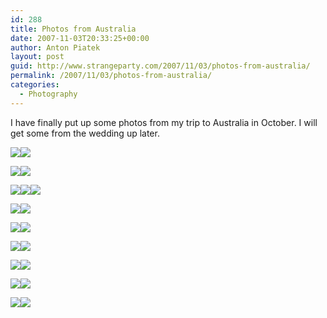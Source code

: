 ```yaml
---
id: 288
title: Photos from Australia
date: 2007-11-03T20:33:25+00:00
author: Anton Piatek
layout: post
guid: http://www.strangeparty.com/2007/11/03/photos-from-australia/
permalink: /2007/11/03/photos-from-australia/
categories:
  - Photography
---
```

I have finally put up some photos from my trip to Australia in October. I will get some from the wedding up later.

[<img src="http://static.flickr.com/2278/1800590480_bd0c4ec030_m.jpg" border="0" />](http://flickr.com/photos/32898341@N00/1800590480 "img_11803")[<img src="http://static.flickr.com/2016/1799746451_34446d2b7d_m.jpg" border="0" />](http://flickr.com/photos/32898341@N00/1799746451 "img_1065")

[<img src="http://static.flickr.com/2013/1800585840_8835851497_m.jpg" border="0" />](http://flickr.com/photos/32898341@N00/1800585840 "img_1056")[<img src="http://static.flickr.com/2223/1799740549_b14bb1f07e_m.jpg" border="0" />](http://flickr.com/photos/32898341@N00/1799740549 "img_1029")

[<img src="http://static.flickr.com/2021/1799740903_0175da6662_m.jpg" border="0" />](http://flickr.com/photos/32898341@N00/1799740903 "img_1033")[<img src="http://static.flickr.com/2004/1800577686_239b6ff68f_m.jpg" border="0" />](http://flickr.com/photos/32898341@N00/1800577686 "img_1013")[<img src="http://static.flickr.com/2298/1800591840_3c0b3b603b_m.jpg" border="0" />](http://flickr.com/photos/32898341@N00/1800591840 "img_11866")

[<img src="http://static.flickr.com/2395/1713092796_7b31c06970_m.jpg" border="0" />](http://flickr.com/photos/32898341@N00/1713092796 "p1000209")[<img src="http://static.flickr.com/2221/1713077674_e588cce006_m.jpg" border="0" />](http://flickr.com/photos/32898341@N00/1713077674 "JellyFish")

[<img src="http://static.flickr.com/2106/1799734141_e13ba046ce_m.jpg" border="0" />](http://flickr.com/photos/32898341@N00/1799734141 "img_1005")[<img src="http://static.flickr.com/2247/1732359779_1c32fe6ca9_m.jpg" border="0" />](http://flickr.com/photos/32898341@N00/1732359779 "img_11793")

[<img src="http://static.flickr.com/2306/1712262155_1bef78ec95_m.jpg" border="0" />](http://flickr.com/photos/32898341@N00/1712262155 "Frog")[<img src="http://static.flickr.com/2060/1713065020_32d818dbd8_m.jpg" border="0" />](http://flickr.com/photos/32898341@N00/1713065020 "Wrasse")

[<img src="http://static.flickr.com/2339/1712283669_70656d15e1_m.jpg" border="0" />](http://flickr.com/photos/32898341@N00/1712283669 "Sea Dragon")[<img src="http://static.flickr.com/2060/1733231008_c789b01a9b_m.jpg" border="0" />](http://flickr.com/photos/32898341@N00/1733231008 "p1000119")

[<img src="http://static.flickr.com/2374/1713343326_2635af9315_m.jpg" border="0" />](http://flickr.com/photos/32898341@N00/1713343326 "p1000160")[<img src="http://static.flickr.com/2113/1732379063_049703647f_m.jpg" border="0" />](http://flickr.com/photos/32898341@N00/1732379063 "p1000122")

[<img src="http://static.flickr.com/2023/1733227240_6b4df75aee_m.jpg" border="0" />](http://flickr.com/photos/32898341@N00/1733227240 "p1000115")[<img src="http://static.flickr.com/2001/1799743469_c81f4ecb53_m.jpg" border="0" />](http://flickr.com/photos/32898341@N00/1799743469 "img_1052")